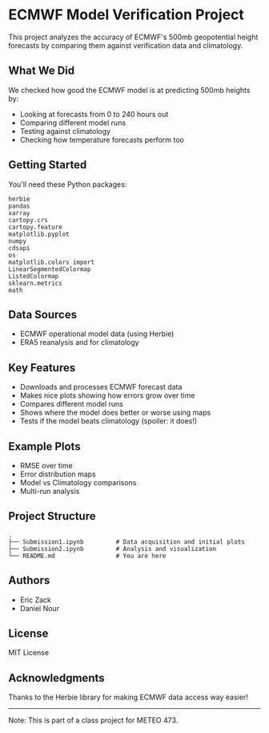 # ECMWF Model Verification Project

This project analyzes the accuracy of ECMWF's 500mb geopotential height forecasts by comparing them against verification data and climatology.

## What We Did
We checked how good the ECMWF model is at predicting 500mb heights by:
- Looking at forecasts from 0 to 240 hours out
- Comparing different model runs
- Testing against climatology 
- Checking how temperature forecasts perform too

## Getting Started
You'll need these Python packages:
```
herbie
pandas
xarray
cartopy.crs
cartopy.feature
matplotlib.pyplot
numpy
cdsapi
os
matplotlib.colors import
LinearSegmentedColormap
ListedColormap
sklearn.metrics
math
```

## Data Sources
- ECMWF operational model data (using Herbie)
- ERA5 reanalysis and for climatology

## Key Features
- Downloads and processes ECMWF forecast data
- Makes nice plots showing how errors grow over time
- Compares different model runs
- Shows where the model does better or worse using maps
- Tests if the model beats climatology (spoiler: it does!)

## Example Plots
- RMSE over time
- Error distribution maps
- Model vs Climatology comparisons
- Multi-run analysis

## Project Structure
```
.
├── Submission1.ipynb         # Data acquisition and initial plots
├── Submission2.ipynb         # Analysis and visualization
└── README.md                 # You are here
```

## Authors
- Eric Zack
- Daniel Nour

## License
MIT License

## Acknowledgments
Thanks to the Herbie library for making ECMWF data access way easier!

---
Note: This is part of a class project for METEO 473.
